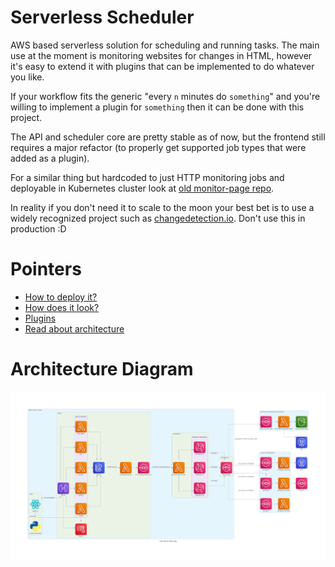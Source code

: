# Serverless Scheduler

AWS based serverless solution for scheduling and running tasks.
The main use at the moment is monitoring websites for changes in HTML, however it's easy to extend it with plugins that can be implemented to do whatever you like.

If your workflow fits the generic "every `n` minutes do `something`" and you're willing to implement a plugin for `something` then it can be done with this project.

The API and scheduler core are pretty stable as of now, but the frontend still requires a major refactor (to properly get supported job types that were added as a plugin).

For a similar thing but hardcoded to just HTTP monitoring jobs and deployable in Kubernetes cluster look at [old monitor-page repo](https://github.com/dezeroku/monitor-page).

In reality if you don't need it to scale to the moon your best bet is to use a widely recognized project such as [changedetection.io](https://github.com/dgtlmoon/changedetection.io).
Don't use this in production :D

# Pointers

- [How to deploy it?](docs/md/deployments.md)
- [How does it look?](docs/md/screenshots.md)
- [Plugins](docs/md/plugins.md)
- [Read about architecture](docs/md/architecture.md)

# Architecture Diagram

![Architecture](docs/diagrams/created/high_level_overview.png?raw=true "High Level Overview")

